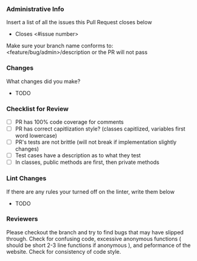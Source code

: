 ### Administrative Info 
Insert a list of all the issues this Pull Request closes below 

- Closes <#issue number>

Make sure your branch name conforms to: \<feature/bug/admin>/description or the PR will not pass 

### Changes 
What changes did you make?

- TODO 
  
### Checklist for Review
- [ ] PR has 100% code coverage for comments 
- [ ] PR has correct capitlization style? (classes capitlized, variables first word lowercase)
- [ ] PR's tests are not brittle (will not break if implementation slightly changes)
- [ ] Test cases have a description as to what they test
- [ ] In classes, public methods are first, then private methods 

### Lint Changes 
If there are any rules your turned off on the linter, write them below 
- TODO 
  
### Reviewers 
Please checkout the branch and try to find bugs that may have slipped through. Check for confusing code, excessive anonymous functions ( should be short 2-3 line functions if anonymous ), and peformance of the website. Check for consistency of code style. 



